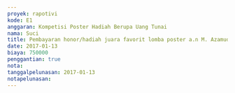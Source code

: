 ```yaml
---
proyek: rapotivi
kode: E1
anggaran: Kompetisi Poster Hadiah Berupa Uang Tunai
nama: Suci
title: Pembayaran honor/hadiah juara favorit lomba poster a.n M. Azamuddin
date: 2017-01-13
biaya: 750000
penggantian: true
nota:
tanggalpelunasan: 2017-01-13
notapelunasan:
---
```

